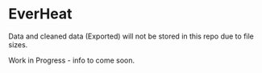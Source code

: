 
<!-- README.md is generated from README.Rmd. Please edit that file -->

# EverHeat

Data and cleaned data (Exported) will not be stored in this repo due to
file sizes.

Work in Progress - info to come soon.
